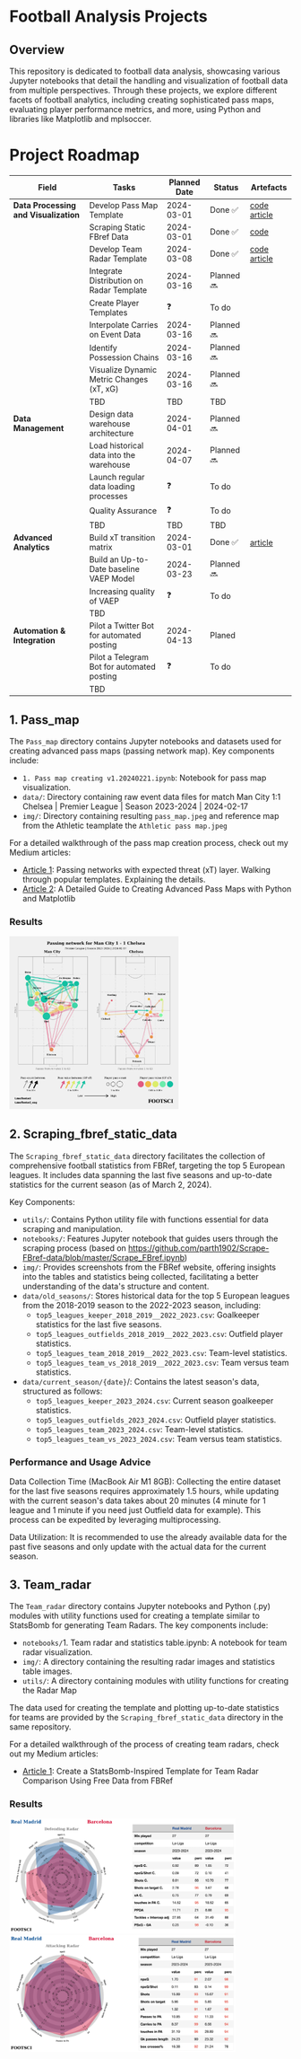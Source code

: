 Football Analysis Projects
==========================

Overview
--------

This repository is dedicated to football data analysis, showcasing various Jupyter notebooks that detail the handling and visualization of football data from multiple perspectives. Through these projects, we explore different facets of football analytics, including creating sophisticated pass maps, evaluating player performance metrics, and more, using Python and libraries like Matplotlib and mplsoccer.


# Project Roadmap

| Field                            | Tasks                                           | Planned Date | Status  | Artefacts                                                                                      |
|----------------------------------|-------------------------------------------------|--------------|---------|------------------------------------------------------------------------------------------------|
| **Data Processing and Visualization** | Develop Pass Map Template                     | 2024-03-01   | Done ✅   | [code](https://github.com/hadjdeh/football-data-analysis/tree/main/Pass_map) [article](https://footsci.medium.com/a-detailed-guide-to-creating-advanced-pass-maps-with-python-and-matplotlib-731d6aa71a94)       |
|                                  | Scraping Static FBref Data                     | 2024-03-01   | Done ✅   | [code](https://github.com/hadjdeh/football-data-analysis/tree/main/Scraping_fbref_static_data)   |
|                                  | Develop Team Radar Template                    | 2024-03-08        | Done ✅ | [code](https://github.com/hadjdeh/football-data-analysis/tree/main/Team_radar) [article](https://footsci.medium.com/create-a-statsbomb-inspired-template-for-team-radar-comparison-using-free-data-from-fbref-1cf99c0ed0f1)                                                                                            |
|                                  | Integrate Distribution on Radar Template       | 2024-03-16        | Planned 🔜 |                                                                                              |
|                                  | Create Player Templates                        |    ❓     | To do |                                                                                              |
|                                  | Interpolate Carries on Event Data              | 2024-03-16        | Planned 🔜 |                                                                                              |
|                                  | Identify Possession Chains                     | 2024-03-16        | Planned 🔜 |                                                                                              |
|                                  | Visualize Dynamic Metric Changes (xT, xG)      | 2024-03-16        | Planned 🔜 |                                                                                              |
|                                  | TBD                                             | TBD        | TBD     |                                                                                              |
| **Data Management**               | Design data warehouse architecture             | 2024-04-01   | Planned 🔜  |                                                                                              |
|                                  | Load historical data into the warehouse        | 2024-04-07   | Planned 🔜  |                                                                                              |
|                                  | Launch regular data loading processes          |  ❓  | To do   |                                                                                              |
|                                  | Quality Assurance                               |  ❓  | To do   |                                                                                              |
|                                  | TBD                                             |    TBD          | TBD   |                                                                                              |
| **Advanced Analytics**            | Build xT transition matrix                     | 2024-03-01   | Done  ✅  | [article](https://footsci.medium.com/summary-by-expected-threat-xt-why-its-important-to-provide-transition-matrix-576cc4601395)                                                                                             |
|                                  | Build an Up-to-Date baseline VAEP Model        | 2024-03-23   | Planned 🔜    |                                                                                              |
|                                  | Increasing quality of VAEP                      |   ❓ | To do   |                                                                                              |
|                                  | TBD                                             |              |         |                                                                                              |
| **Automation & Integration**      | Pilot a Twitter Bot for automated posting      | 2024-04-13   | Planed   |                                                                                              |
|                                  | Pilot a Telegram Bot for automated posting     | ❓   | To do   |                                                                                              |
|                                  | TBD                                             |              |         |                                                                                              |





## 1. Pass_map 

The `Pass_map` directory contains Jupyter notebooks and datasets used for creating advanced pass maps (passing network map). Key components include:

- `1. Pass map creating v1.20240221.ipynb`: Notebook for pass map visualization.
- `data/`: Directory containing raw event data files for match Man City 1:1 Chelsea | Premier League | Season 2023-2024 | 2024-02-17
- `img/`: Directory containing resulting `pass_map.jpeg` and reference map from the Athletic teamplate the `Athletic pass map.jpeg`

For a detailed walkthrough of the pass map creation process, check out my Medium articles:

- [Article 1](https://medium.com/@footsci/passing-networks-with-expected-threat-xt-layer-7d699f75387b): Passing networks with expected threat (xT) layer. Walking through popular templates. Explaining the details.
- [Article 2](https://footsci.medium.com/a-detailed-guide-to-creating-advanced-pass-maps-with-python-and-matplotlib-731d6aa71a94): A Detailed Guide to Creating Advanced Pass Maps with Python and Matplotlib

### Results

<img src="/Pass_map/img/pass_map.jpeg" width="60%" height="auto">

## 2. Scraping_fbref_static_data

The `Scraping_fbref_static_data` directory facilitates the collection of comprehensive football statistics from FBRef, targeting the top 5 European leagues. It includes data spanning the last five seasons and up-to-date statistics for the current season (as of March 2, 2024). 

Key Components:
- `utils/`: Contains Python utility file with functions essential for data scraping and manipulation.
- `notebooks/`: Features Jupyter notebook that guides users through the scraping process (based on https://github.com/parth1902/Scrape-FBref-data/blob/master/Scrape_FBref.ipynb)
- `img/`: Provides screenshots from the FBRef website, offering insights into the tables and statistics being collected, facilitating a better understanding of the data's structure and content.
- `data/old_seasons/`: Stores historical data for the top 5 European leagues from the 2018-2019 season to the 2022-2023 season, including:
  - `top5_leagues_keeper_2018_2019__2022_2023.csv`: Goalkeeper statistics for the last five seasons.
  - `top5_leagues_outfields_2018_2019__2022_2023.csv`: Outfield player statistics.
  - `top5_leagues_team_2018_2019__2022_2023.csv`: Team-level statistics.
  - `top5_leagues_team_vs_2018_2019__2022_2023.csv`: Team versus team statistics.
- `data/current_season/{date}`/: Contains the latest season's data, structured as follows:
  - `top5_leagues_keeper_2023_2024.csv`: Current season goalkeeper statistics.
  - `top5_leagues_outfields_2023_2024.csv`: Outfield player statistics.
  - `top5_leagues_team_2023_2024.csv`: Team-level statistics.
  - `top5_leagues_team_vs_2023_2024.csv`: Team versus team statistics.
    
### Performance and Usage Advice
Data Collection Time (MacBook Air M1 8GB): Collecting the entire dataset for the last five seasons requires approximately 1.5 hours, while updating with the current season's data takes about 20 minutes (4 minute for 1 league and 1 minute if you need just Outfield data for example). This process can be expedited by leveraging multiprocessing.

Data Utilization: It is recommended to use the already available data for the past five seasons and only update with the actual data for the current season.

## 3. Team_radar

The `Team_radar` directory contains Jupyter notebooks and Python (.py) modules with utility functions used for creating a template similar to StatsBomb for generating Team Radars. The key components include:

- `notebooks/`1. Team radar and statistics table.ipynb: A notebook for team radar visualization.
- `img/`: A directory containing the resulting radar images and statistics table images.
- `utils/`: A directory containing modules with utility functions for creating the Radar Map

The data used for creating the template and plotting up-to-date statistics for teams are provided by the `Scraping_fbref_static_data` directory in the same repository.

For a detailed walkthrough of the process of creating team radars, check out my Medium articles:

- [Article 1](https://footsci.medium.com/create-a-statsbomb-inspired-template-for-team-radar-comparison-using-free-data-from-fbref-1cf99c0ed0f1): Create a StatsBomb-Inspired Template for Team Radar Comparison Using Free Data from FBRef


### Results

<img src="/Team_radar/img/2024-03-06/radar_image/Defending_Radar_Real%20Madrid_Barcelona_2023-2024.jpeg" width="80%" height="auto">
<img src="/Team_radar/img/2024-03-06/radar_image/Attacking_Radar_Real%20Madrid_Barcelona_2023-2024.jpeg" width="80%" height="auto">



